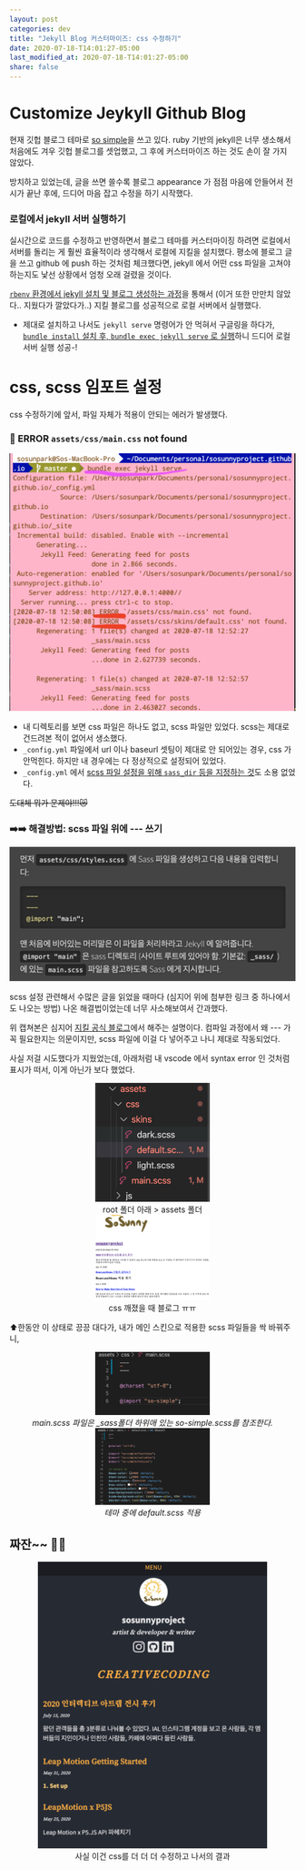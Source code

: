 ```yaml
---
layout: post
categories: dev
title: "Jekyll Blog 커스터마이즈: css 수정하기"
date: 2020-07-18-T14:01:27-05:00
last_modified_at: 2020-07-18-T14:01:27-05:00
share: false
---
```


# Customize Jeykyll Github Blog

현재 깃헙 블로그 테마로 [so simple](https://github.com/mmistakes/so-simple-theme)을 쓰고 있다. 
ruby 기반의 jekyll은 너무 생소해서 처음에도 겨우 깃헙 블로그를 셋업했고, 그 후에 커스터마이즈 하는 것도 손이 잘 가지 않았다. 

방치하고 있었는데, 글을 쓰면 쓸수록 블로그 appearance 가 점점 마음에 안들어서 전시가 끝난 후에, 드디어 마음 잡고 수정을 하기 시작했다. 

### 로컬에서 jekyll 서버 실행하기

실시간으로 코드를 수정하고 반영하면서 블로그 테마를 커스터마이징 하려면 로컬에서 서버를 돌리는 게 훨씬 효율적이라 생각해서 로컬에 지킬을 설치했다. 
평소에 블로그 글을 쓰고 github 에 push 하는 것처럼 체크했다면, jekyll 에서 어떤 css 파일을 고쳐야 하는지도 낯선 상황에서 엄청 오래 걸렸을 것이다.  

[`rbenv` 환경에서 jekyll 설치 및 블로그 생성하는 과정](https://lhy.kr/create-jekyll-blog-using-rbenv-and-github-pages)을 통해서 (이거 또한 만만치 않았다.. 지웠다가 깔았다가..) 지킬 블로그를 성공적으로 로컬 서버에서 실행했다.
 - 제대로 설치하고 나서도 `jekyll serve` 명령어가 안 먹혀서 구글링을 하다가, [`bundle install` 설치 후, `bundle exec jekyll serve` 로 실행](https://github.com/ColaMakerspace/ColaMakerspace.github.io/issues/12)하니 드디어 로컬 서버 실행 성공-! 

# css, scss 임포트 설정

css 수정하기에 앞서, 파일 자체가 적용이 안되는 에러가 발생했다.

### 🚫 ERROR `assets/css/main.css` not found

![jekyll-css-import-error](/images/202007/jekyll-serve-css-error.png)

- 내 디렉토리를 보면 css 파일은 하나도 없고, scss 파일만 있었다. scss는 제대로 건드려본 적이 없어서 생소했다.
- `_config.yml` 파일에서 url 이나 baseurl 셋팅이 제대로 안 되어있는 경우, css 가 안먹힌다. 하지만 내 경우에는 다 정상적으로 설정되어 있었다.
- `_config.yml` 에서 [scss 파일 설정을 위해 `sass_dir` 등을 지정하는 것](https://kgmyh.github.io/blog/2017/12/23/Jekyll_Using_Sass/)도 소용 없었다.

~~도대체 뭐가 문제야!!!😿~~

### ➡️➡️ 해결방법: scss 파일 위에 --- 쓰기

![jekyll-scss](/images/202007/jekyll-scss.png)

scss 설정 관련해서 수많은 글을 읽었을 때마다 (심지어 위에 첨부한 링크 중 하나에서도 나오는 방법) 나온 해결법이었는데 너무 사소해보여서 간과했다.

위 캡쳐본은 심지어 [지킬 공식 블로그](https://jekyllrb-ko.github.io/docs/step-by-step/07-assets/)에서 해주는 설명이다. 컴파일 과정에서 왜 --- 가 꼭 필요한지는 의문이지만, scss 파일에 이걸 다 넣어주고 나니 제대로 작동되었다.

사실 저걸 시도했다가 지웠었는데, 아래처럼 내 vscode 에서 syntax error 인 것처럼 표시가 떠서, 이게 아닌가 보다 했었다.

<figure style="display: block; margin: 0 auto; text-align: center">
<img src="../../images/202007/css-directory.png" width="40%">
<figcaption>root 폴더 아래 > assets 폴더</figcaption>
</figure>


<figure style="display: block; margin: 0 auto; text-align: center">
<img src="../../images/202007/css-break.png" width="40%">
<figcaption>css 깨졌을 때 블로그 ㅠㅠ</figcaption>
</figure>

⬆️한동안 이 상태로 끙끙 대다가, 내가 메인 스킨으로 적용한 scss 파일들을 싹 바꿔주니,

<figure style="display: block; margin: 0 auto; text-align: center">
<img src="../../images/202007/scss-edit-1.png" width="40%">
<figcaption><em>main.scss 파일은 _sass폴더 하위애 있는 so-simple.scss를 참조한다.</em></figcaption>
</figure>

<figure style="display: block; margin: 0 auto; text-align: center">
<img src="../../images/202007/scss-edit-2.png" width="40%">
<figcaption> <em> 테마 중에 default.scss 적용 </em> </figcaption>
</figure>

## 짜잔~~ 💫💫

<figure style="display: block; margin: 0 auto; text-align: center">
<img src="../../images/202007/working-blog.png" width="80%">
<figcaption>사실 이건 css를 더 더 더 수정하고 나서의 결과</figcaption>
</figure>



